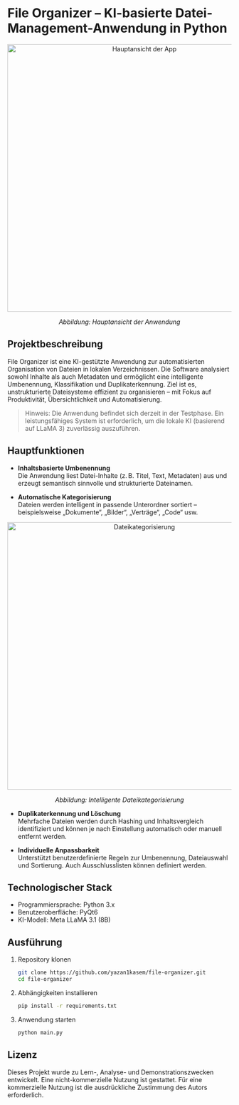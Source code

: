 # File Organizer – KI-basierte Datei-Management-Anwendung in Python

<p align="center">
  <img src="https://github.com/user-attachments/assets/1f9d91ab-e2ca-400f-ad46-93c20f741000" alt="Hauptansicht der App" width="600"/>
</p>
<p align="center"><em>Abbildung: Hauptansicht der Anwendung</em></p>

## Projektbeschreibung

File Organizer ist eine KI-gestützte Anwendung zur automatisierten Organisation von Dateien in lokalen Verzeichnissen. Die Software analysiert sowohl Inhalte als auch Metadaten und ermöglicht eine intelligente Umbenennung, Klassifikation und Duplikaterkennung. Ziel ist es, unstrukturierte Dateisysteme effizient zu organisieren – mit Fokus auf Produktivität, Übersichtlichkeit und Automatisierung.

> Hinweis: Die Anwendung befindet sich derzeit in der Testphase. Ein leistungsfähiges System ist erforderlich, um die lokale KI (basierend auf LLaMA 3) zuverlässig auszuführen.

## Hauptfunktionen

- **Inhaltsbasierte Umbenennung**  
  Die Anwendung liest Datei-Inhalte (z. B. Titel, Text, Metadaten) aus und erzeugt semantisch sinnvolle und strukturierte Dateinamen.

- **Automatische Kategorisierung**  
  Dateien werden intelligent in passende Unterordner sortiert – beispielsweise „Dokumente“, „Bilder“, „Verträge“, „Code“ usw.

<p align="center">
  <img src="https://github.com/user-attachments/assets/677476e1-e3a2-4869-b8d2-ced50fd52850" alt="Dateikategorisierung" width="600"/>
</p>
<p align="center"><em>Abbildung: Intelligente Dateikategorisierung</em></p>

- **Duplikaterkennung und Löschung**  
  Mehrfache Dateien werden durch Hashing und Inhaltsvergleich identifiziert und können je nach Einstellung automatisch oder manuell entfernt werden.

- **Individuelle Anpassbarkeit**  
  Unterstützt benutzerdefinierte Regeln zur Umbenennung, Dateiauswahl und Sortierung. Auch Ausschlusslisten können definiert werden.

## Technologischer Stack

- Programmiersprache: Python 3.x  
- Benutzeroberfläche: PyQt6  
- KI-Modell: Meta LLaMA 3.1 (8B)

## Ausführung

1. Repository klonen  
   ```bash
   git clone https://github.com/yazan1kasem/file-organizer.git
   cd file-organizer
   ```

2. Abhängigkeiten installieren  
   ```bash
   pip install -r requirements.txt
   ```

3. Anwendung starten  
   ```bash
   python main.py
   ```

## Lizenz

Dieses Projekt wurde zu Lern-, Analyse- und Demonstrationszwecken entwickelt. Eine nicht-kommerzielle Nutzung ist gestattet. Für eine kommerzielle Nutzung ist die ausdrückliche Zustimmung des Autors erforderlich.
